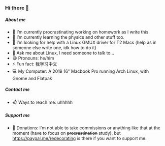 ### Hi there 👋

##### About me
- 🔭 I’m currently procrastinating working on homework as I write this.
- 🌱 I’m currently learning the physics and other stuff too.
- 🤔 I’m looking for help with a Linux GMUX driver for T2 Macs (help as in someone else write one, idk how to do it)
- 💬 Ask me about Linux, I need someone to talk to...
- 😄 Pronouns: he/him
- ⚡ Fun fact: 我学习中文
- 💻 My Computer: A 2019 16" Macbook Pro running Arch Linux, with Gnome and Flatpak
##### Contact me
- 📫 Ways to reach me: uhhhhh
##### Support me
- 💸 Donations: I'm not able to take commissions or anything like that at the moment (have to focus on ~~procrastination~~ study), but https://paypal.me/redecorating is there if you want to support me.
